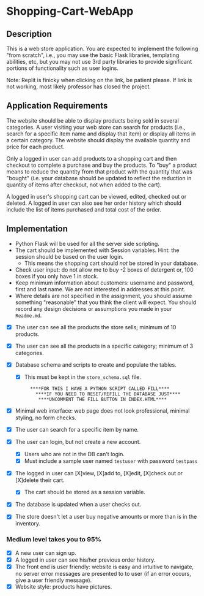 # Shopping-Cart-WebApp
## Description
This is a web store application. You are expected to implement the following "from scratch", i.e., you may use the basic Flask libraries, templating abilities, etc, but you may not use 3rd party libraries to provide significant portions of functionality such as user logins.

Note: Replit is finicky when clicking on the link, be patient please. If link is not working, most likely professor has closed the project.




## Application Requirements
The website should be able to display products being sold in several categories. A user visiting your web store can search for products (i.e., search for a specific item name and display that item) or display all items in a certain category. The website should display the available quantity and price for each product.

Only a logged in user can add products to a shopping cart and then checkout to complete a purchase and buy the products. To "buy" a product means to reduce the quantity from that product with the quantity that was "bought" (i.e. your database should be updated to reflect the reduction in quantity of items after checkout, not when added to the cart). 

A logged in user's shopping cart can be viewed, edited, checked out or deleted. A logged in user can also see her order history which should include the list of items purchased and total cost of the order.

## Implementation
- Python Flask will be used for all the server side scripting.
- The cart should be implemented with Session variables. Hint: the session should be based on the user login.
  - This means the shopping cart should *not* be stored in your database.
- Check user input: do not allow me to buy -2 boxes of detergent or, 100 boxes if you only have 1 in stock.
- Keep minimum information about customers: username and password, first and last name. We are not interested in addresses at this point.
- Where details are not specified in the assignment, you should assume something "reasonable" that you think the client will expect. You should record any design decisions or assumptions you made in your `Readme.md`.


- [X] The user can see all the products the store sells; minimum of 10 products.
- [X] The user can see all the products in a specific category; minimum of 3 categories.
- [X] Database schema and scripts to create and populate the tables.
  - [X] This must be kept in the `store_schema.sql` file.
    
          ****FOR THIS I HAVE A PYTHON SCRIPT CALLED FILL****
            ****IF YOU NEED TO RESET/REFILL THE DATABASE JUST****
             ****UNCOMMENT THE FILL BUTTON IN INDEX.HTML****

- [X] Minimal web interface: web page does not look professional, minimal styling, no form checks.


- [X] The user can search for a specific item by name.
- [X] The user can login, but not create a new account.
  - [X] Users who are not in the DB can't login.
  - [X] Must include a sample user named `testuser` with password `testpass`
- [X] The logged in user can [X]view, [X]add to, [X]edit, [X]check out or [X]delete their cart.
  - [X] The cart should be stored as a session variable.
- [X] The database is updated when a user checks out.
- [X] The store doesn't let a user buy negative amounts or more than is in the inventory.

### Medium level takes you to 95%
- [X] A new user can sign up.
- [X] A logged in user can see his/her previous order history.
- [X] The front end is user friendly: website is easy and intuitive to navigate, no server error messages are presented to to user (if an error occurs, give a user friendly message).
- [X] Website style: products have pictures.
